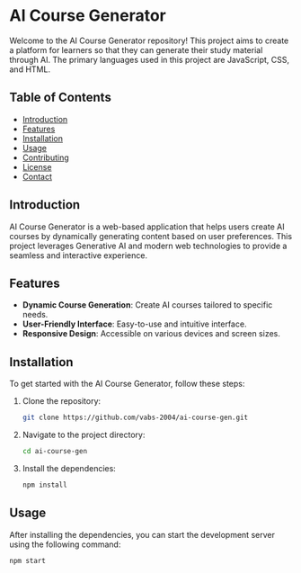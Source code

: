 # AI Course Generator

Welcome to the AI Course Generator repository! This project aims to create a platform for learners so that they can generate their study material through AI. The primary languages used in this project are JavaScript, CSS, and HTML.

## Table of Contents

- [Introduction](#introduction)
- [Features](#features)
- [Installation](#installation)
- [Usage](#usage)
- [Contributing](#contributing)
- [License](#license)
- [Contact](#contact)

## Introduction

AI Course Generator is a web-based application that helps users create AI courses by dynamically generating content based on user preferences. This project leverages Generative AI and modern web technologies to provide a seamless and interactive experience.

## Features

- **Dynamic Course Generation**: Create AI courses tailored to specific needs.
- **User-Friendly Interface**: Easy-to-use and intuitive interface.
- **Responsive Design**: Accessible on various devices and screen sizes.

## Installation

To get started with the AI Course Generator, follow these steps:

1. Clone the repository:
    ```bash
    git clone https://github.com/vabs-2004/ai-course-gen.git
    ```
2. Navigate to the project directory:
    ```bash
    cd ai-course-gen
    ```
3. Install the dependencies:
    ```bash
    npm install
    ```

## Usage

After installing the dependencies, you can start the development server using the following command:

```bash
npm start
